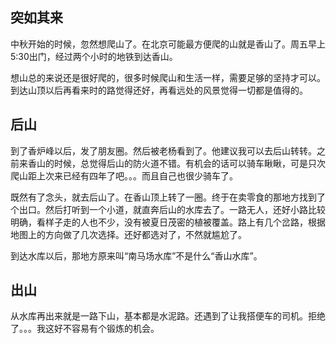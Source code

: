 
## 突如其来

中秋开始的时候，忽然想爬山了。在北京可能最方便爬的山就是香山了。周五早上5:30出门，经过两个小时的地铁到达香山。

想山总的来说还是很好爬的，很多时候爬山和生活一样，需要足够的坚持才可以。到达山顶以后再看来时的路觉得还好，再看远处的风景觉得一切都是值得的。
## 后山

到了香炉峰以后，发了朋友圈。然后被老杨看到了。他建议我可以去后山转转。之前来香山的时候，总觉得后山的防火道不错。有机会的话可以骑车瞅瞅，可是只次爬山距上次来已经有四年了吧。。。而且自己也很少骑车了。

既然有了念头，就去后山了。在香山顶上转了一圈。终于在卖零食的那地方找到了个出口。然后打听到一个小道，就直奔后山的水库去了。一路无人，还好小路比较明确，看样子走的人也不少，没有被夏日茂密的植被覆盖。路上有几个岔路，根据地图上的方向做了几次选择。还好都选对了，不然就尴尬了。

到达水库以后，那地方原来叫“南马场水库”不是什么“香山水库”。

## 出山

从水库再出来就是一路下山，基本都是水泥路。还遇到了让我搭便车的司机。拒绝了。。。我这好不容易有个锻炼的机会。